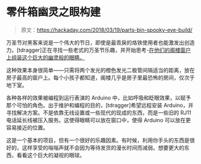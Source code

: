 # 零件箱幽灵之眼构建

> 原文：<https://hackaday.com/2018/03/19/parts-bin-spooky-eye-build/>

万圣节对黑客来说是一个伟大的节日，即使是最乖戾的烙铁使用者也能激发出创造力。[tdragger]正在寻找一些老式的万圣节乐趣，并开始思考-[在他们的阁楼窗户上组装这个巨大的幽灵般的眼睛。](http://www.instructables.com/id/Arduino-powered-LED-Spooky-Eye-Halloween-Effect/)

这种效果本身很简单——只需将两个发光的橙色发光二极管间隔适当的距离，放在房子最高的窗户上。每个小孩子都知道，阁楼几乎是房子里最恐怖的房间，仅次于地下室。

各种各样的效果被编程到运行表演的 Arduino 中，比如呼吸和眨眼效果，以赋予那个可怕的角色。出于维护和编程的目的，[tdragger]希望远程安装 Arduino，并寻找解决方案。不是依靠无线设置或一些现代的现成的东西，而是一些旧的 RJ11 电话延长线被压入服务。这使得眼睛可以放在窗口中，使得 Arduino 可以放在更容易接近的位置。

这是一个基本的项目，但有一个很好的乐趣因素。有时候，利用你手头的东西是很好的，这样享受的嗡嗡声就不会因为等待发货的漫长时间而减弱。想要更大的东西，看看这个巨大的凝视的眼球。